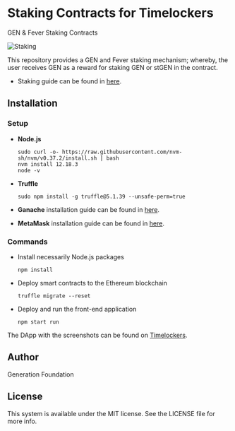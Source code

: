 # Staking Contracts for Timelockers
GEN &amp; Fever Staking Contracts

![Staking](https://user-images.githubusercontent.com/34641838/230521331-e7ed7edc-9b37-44a0-b3f4-4a9200494730.png)

This repository provides a GEN and Fever staking mechanism; whereby, the user receives GEN as a reward for staking GEN or stGEN in the contract.

- Staking guide can be found in [here](https://whitepaper.gen.foundation/product/timelockers/staking).

## Installation

### Setup

- **Node.js**

      sudo curl -o- https://raw.githubusercontent.com/nvm-sh/nvm/v0.37.2/install.sh | bash
      nvm install 12.18.3
      node -v

- **Truffle**

      sudo npm install -g truffle@5.1.39 --unsafe-perm=true

- **Ganache** installation guide can be found in [here](https://www.trufflesuite.com/ganache).

- **MetaMask** installation guide can be found in [here](https://metamask.io/).

### Commands

- Install necessarily Node.js packages

      npm install

- Deploy smart contracts to the Ethereum blockchain

      truffle migrate --reset
      
- Deploy and run the front-end application

      npm start run

The DApp with the screenshots can be found on [Timelockers](https://www.timelockers.club/).

## Author
Generation Foundation

## License
This system is available under the MIT license. See the LICENSE file for more info.